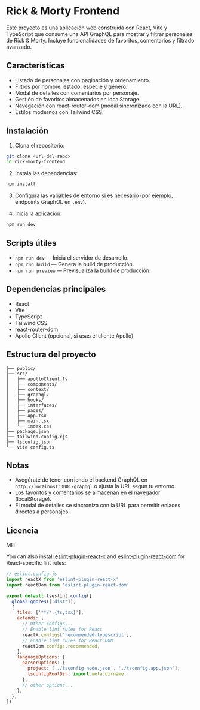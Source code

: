 # Rick & Morty Frontend

Este proyecto es una aplicación web construida con React, Vite y TypeScript que consume una API GraphQL para mostrar y filtrar personajes de Rick & Morty. Incluye funcionalidades de favoritos, comentarios y filtrado avanzado.

## Características

- Listado de personajes con paginación y ordenamiento.
- Filtros por nombre, estado, especie y género.
- Modal de detalles con comentarios por personaje.
- Gestión de favoritos almacenados en localStorage.
- Navegación con react-router-dom (modal sincronizado con la URL).
- Estilos modernos con Tailwind CSS.

## Instalación

1. Clona el repositorio:
  ```bash
  git clone <url-del-repo>
  cd rick-morty-frontend
  ```
2. Instala las dependencias:
  ```bash
  npm install
  ```
3. Configura las variables de entorno si es necesario (por ejemplo, endpoints GraphQL en `.env`).

4. Inicia la aplicación:
  ```bash
  npm run dev
  ```

## Scripts útiles
- `npm run dev` — Inicia el servidor de desarrollo.
- `npm run build` — Genera la build de producción.
- `npm run preview` — Previsualiza la build de producción.

## Dependencias principales
- React
- Vite
- TypeScript
- Tailwind CSS
- react-router-dom
- Apollo Client (opcional, si usas el cliente Apollo)

## Estructura del proyecto

```
├── public/
├── src/
│   ├── apolloClient.ts
│   ├── components/
│   ├── context/
│   ├── graphql/
│   ├── hooks/
│   ├── interfaces/
│   ├── pages/
│   ├── App.tsx
│   ├── main.tsx
│   └── index.css
├── package.json
├── tailwind.config.cjs
├── tsconfig.json
└── vite.config.ts
```

## Notas
- Asegúrate de tener corriendo el backend GraphQL en `http://localhost:3001/graphql` o ajusta la URL según tu entorno.
- Los favoritos y comentarios se almacenan en el navegador (localStorage).
- El modal de detalles se sincroniza con la URL para permitir enlaces directos a personajes.

## Licencia
MIT

You can also install [eslint-plugin-react-x](https://github.com/Rel1cx/eslint-react/tree/main/packages/plugins/eslint-plugin-react-x) and [eslint-plugin-react-dom](https://github.com/Rel1cx/eslint-react/tree/main/packages/plugins/eslint-plugin-react-dom) for React-specific lint rules:

```js
// eslint.config.js
import reactX from 'eslint-plugin-react-x'
import reactDom from 'eslint-plugin-react-dom'

export default tseslint.config([
  globalIgnores(['dist']),
  {
    files: ['**/*.{ts,tsx}'],
    extends: [
      // Other configs...
      // Enable lint rules for React
      reactX.configs['recommended-typescript'],
      // Enable lint rules for React DOM
      reactDom.configs.recommended,
    ],
    languageOptions: {
      parserOptions: {
        project: ['./tsconfig.node.json', './tsconfig.app.json'],
        tsconfigRootDir: import.meta.dirname,
      },
      // other options...
    },
  },
])
```
